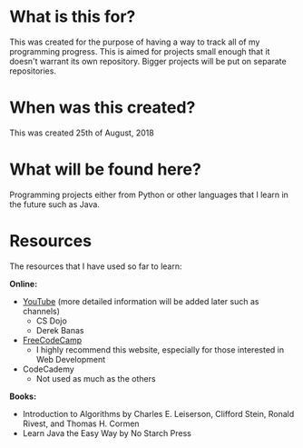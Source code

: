 # What is this for?

This was created for the purpose of having a way to track all of my programming progress. This is aimed for projects small enough that it doesn't warrant its own repository. Bigger projects will be put on separate repositories.

# When was this created?

This was created 25th of August, 2018

# What will be found here?

Programming projects either from Python or other languages that I learn in the future such as Java.

# Resources

The resources that I have used so far to learn:

**Online:**
* [YouTube](www.youtube.com) (more detailed information will be added later such as channels)
  * CS Dojo
  * Derek Banas
* [FreeCodeCamp](https://learn.freecodecamp.org)
  * I highly recommend this website, especially for those interested in Web Development
* CodeCademy
  * Not used as much as the others

**Books:**
* Introduction to Algorithms by Charles E. Leiserson, Clifford Stein, Ronald Rivest, and Thomas H. Cormen
* Learn Java the Easy Way by No Starch Press
